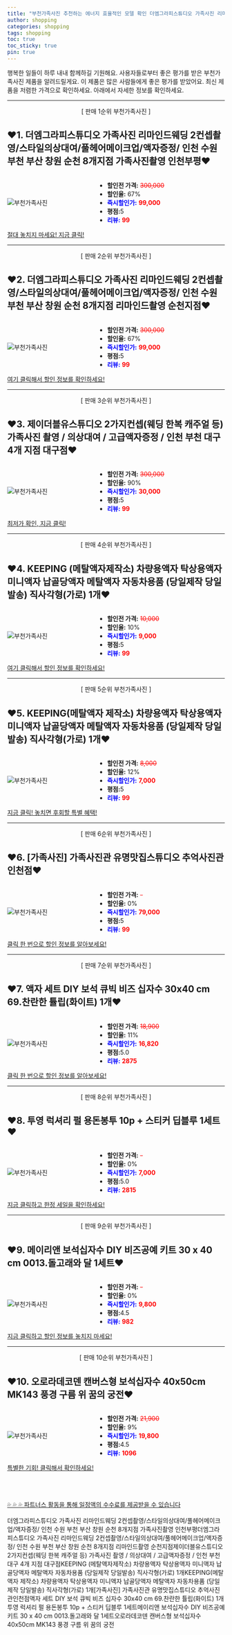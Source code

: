 ```yaml
---
title: "부천가족사진 추천하는 에너지 효율적인 모델 확인 더엠그라피스튜디오 가족사진 리마인드웨딩 2컨셉촬영/스타일의상대여/풀헤어메이크업/액자증정/ 인천"
author: shopping
categories: shopping
tags: shopping
toc: true
toc_sticky: true
pin: true
---
```

행복한 일들이 하루 내내 함께하길 기원해요. 사용자들로부터 좋은 평가를 받은 부천가족사진 제품을 알려드릴게요. 이 제품은 많은 사람들에게 좋은 평가를 받았어요. 최신 제품을 저렴한 가격으로 확인하세요. 아래에서 자세한 정보를 확인하세요.

---
<p class="toplist" style="margin: 0 auto; display: block; width: fit-content;">[ 판매 1순위 부천가족사진 ]</p>

<h2><strong>❤️1. 더엠그라피스튜디오 가족사진 리마인드웨딩 2컨셉촬영/스타일의상대여/풀헤어메이크업/액자증정/ 인천 수원 부천 부산 창원 순천 8개지점 가족사진촬영 인천부평❤️</strong></h2>

<div style="display: flex; align-items: center;">
    <div style="flex: 0.4;">
        <img src="https://thumbnail9.coupangcdn.com/thumbnails/remote/230x230ex/image/vendor_inventory/3035/12748cdd82a14192b2c19b699753d8cae108c1d4fd8b9047b8102ecfd569.jpg" alt="부천가족사진" style="max-width: 100%;">
    </div>
    <div style="flex: 0.6; margin-left: 10px;">
        <ul>
            <li><strong>할인전 가격:</strong> <del style="color: red;">300,000</del></li>
            <li><strong>할인율:</strong> 67%</li>
            <li><span style='color:blue'><strong>즉시할인가:</strong></span> <span style='color:red'><strong>99,000</strong></span></li>
            <li><strong>평점:</strong>5</li>
            <li><span style='color:blue'><strong>리뷰:</strong></span> <span style='color:red'><strong>99</strong></span></li>
        </ul>
    </div>
</div>
<div class="center">
    <a href="https://selin100587001.github.io?lptag=AF9450613&subid=githubio&pageKey=6917552753&traceid=V0-153&itemId=16692943863&vendorItemId=83875684296" class="myButton">
        절대 놓치지 마세요! 지금 클릭!
    </a>
</div>


---
<p class="toplist" style="margin: 0 auto; display: block; width: fit-content;">[ 판매 2순위 부천가족사진 ]</p>

<h2><strong>❤️2. 더엠그라피스튜디오 가족사진 리마인드웨딩 2컨셉촬영/스타일의상대여/풀헤어메이크업/액자증정/ 인천 수원 부천 부산 창원 순천 8개지점 리마인드촬영 순천지점❤️</strong></h2>

<div style="display: flex; align-items: center;">
    <div style="flex: 0.4;">
        <img src="https://thumbnail9.coupangcdn.com/thumbnails/remote/230x230ex/image/vendor_inventory/3035/12748cdd82a14192b2c19b699753d8cae108c1d4fd8b9047b8102ecfd569.jpg" alt="부천가족사진" style="max-width: 100%;">
    </div>
    <div style="flex: 0.6; margin-left: 10px;">
        <ul>
            <li><strong>할인전 가격:</strong> <del style="color: red;">300,000</del></li>
            <li><strong>할인율:</strong> 67%</li>
            <li><span style='color:blue'><strong>즉시할인가:</strong></span> <span style='color:red'><strong>99,000</strong></span></li>
            <li><strong>평점:</strong>5</li>
            <li><span style='color:blue'><strong>리뷰:</strong></span> <span style='color:red'><strong>99</strong></span></li>
        </ul>
    </div>
</div>
<div class="center">
    <a href="https://selin100587001.github.io?lptag=AF9450613&subid=githubio&pageKey=6932409472&traceid=V0-153&itemId=16778843435&vendorItemId=83959920170" class="myButton">
        여기 클릭해서 할인 정보를 확인하세요!
    </a>
</div>


---
<p class="toplist" style="margin: 0 auto; display: block; width: fit-content;">[ 판매 3순위 부천가족사진 ]</p>

<h2><strong>❤️3. 제이더블유스튜디오 2가지컨셉(웨딩 한복 캐주얼 등) 가족사진 촬영 / 의상대여 / 고급액자증정 / 인천 부천 대구 4개 지점 대구점❤️</strong></h2>

<div style="display: flex; align-items: center;">
    <div style="flex: 0.4;">
        <img src="https://thumbnail7.coupangcdn.com/thumbnails/remote/230x230ex/image/vendor_inventory/128c/d7d66ec9fac55aab325c08240180ffa090f1b5eefc0ce3c997d920cdefb6.png" alt="부천가족사진" style="max-width: 100%;">
    </div>
    <div style="flex: 0.6; margin-left: 10px;">
        <ul>
            <li><strong>할인전 가격:</strong> <del style="color: red;">300,000</del></li>
            <li><strong>할인율:</strong> 90%</li>
            <li><span style='color:blue'><strong>즉시할인가:</strong></span> <span style='color:red'><strong>30,000</strong></span></li>
            <li><strong>평점:</strong>5</li>
            <li><span style='color:blue'><strong>리뷰:</strong></span> <span style='color:red'><strong>99</strong></span></li>
        </ul>
    </div>
</div>
<div class="center">
    <a href="https://selin100587001.github.io?lptag=AF9450613&subid=githubio&pageKey=7567510166&traceid=V0-153&itemId=19950419042&vendorItemId=86002838214" class="myButton">
        최저가 확인, 지금 클릭!
    </a>
</div>


---
<p class="toplist" style="margin: 0 auto; display: block; width: fit-content;">[ 판매 4순위 부천가족사진 ]</p>

<h2><strong>❤️4. KEEPING (메탈액자제작소) 차량용액자 탁상용액자 미니액자 납골당액자 메탈액자 자동차용품 (당일제작 당일발송) 직사각형(가로) 1개❤️</strong></h2>

<div style="display: flex; align-items: center;">
    <div style="flex: 0.4;">
        <img src="https://thumbnail8.coupangcdn.com/thumbnails/remote/230x230ex/image/vendor_inventory/a53d/3109388b626e2da7c20695cf22d5e690169eef055e6d5195ba07c26c0d26.jpg" alt="부천가족사진" style="max-width: 100%;">
    </div>
    <div style="flex: 0.6; margin-left: 10px;">
        <ul>
            <li><strong>할인전 가격:</strong> <del style="color: red;">10,000</del></li>
            <li><strong>할인율:</strong> 10%</li>
            <li><span style='color:blue'><strong>즉시할인가:</strong></span> <span style='color:red'><strong>9,000</strong></span></li>
            <li><strong>평점:</strong>5</li>
            <li><span style='color:blue'><strong>리뷰:</strong></span> <span style='color:red'><strong>99</strong></span></li>
        </ul>
    </div>
</div>
<div class="center">
    <a href="https://selin100587001.github.io?lptag=AF9450613&subid=githubio&pageKey=273957413&traceid=V0-153&itemId=864308855&vendorItemId=5190564377" class="myButton">
        여기 클릭해서 할인 정보를 확인하세요!
    </a>
</div>


---
<p class="toplist" style="margin: 0 auto; display: block; width: fit-content;">[ 판매 5순위 부천가족사진 ]</p>

<h2><strong>❤️5. KEEPING(메탈액자 제작소) 차량용액자 탁상용액자 미니액자 납골당액자 메탈액자 자동차용품 (당일제작 당일발송) 직사각형(가로) 1개❤️</strong></h2>

<div style="display: flex; align-items: center;">
    <div style="flex: 0.4;">
        <img src="https://thumbnail10.coupangcdn.com/thumbnails/remote/230x230ex/image/vendor_inventory/c40c/7bd36b45996145084eb4d2a21a2914573536d59fa6af476fc67b3aa45d2f.jpg" alt="부천가족사진" style="max-width: 100%;">
    </div>
    <div style="flex: 0.6; margin-left: 10px;">
        <ul>
            <li><strong>할인전 가격:</strong> <del style="color: red;">8,000</del></li>
            <li><strong>할인율:</strong> 12%</li>
            <li><span style='color:blue'><strong>즉시할인가:</strong></span> <span style='color:red'><strong>7,000</strong></span></li>
            <li><strong>평점:</strong>5</li>
            <li><span style='color:blue'><strong>리뷰:</strong></span> <span style='color:red'><strong>99</strong></span></li>
        </ul>
    </div>
</div>
<div class="center">
    <a href="https://selin100587001.github.io?lptag=AF9450613&subid=githubio&pageKey=277433750&traceid=V0-153&itemId=878952860&vendorItemId=5186331737" class="myButton">
        지금 클릭! 놓치면 후회할 특별 혜택!
    </a>
</div>


---
<p class="toplist" style="margin: 0 auto; display: block; width: fit-content;">[ 판매 6순위 부천가족사진 ]</p>

<h2><strong>❤️6. [가족사진] 가족사진관 유명맛집스튜디오 추억사진관인천점❤️</strong></h2>

<div style="display: flex; align-items: center;">
    <div style="flex: 0.4;">
        <img src="https://thumbnail9.coupangcdn.com/thumbnails/remote/230x230ex/image/travel_reactor/travelSeller/common/A00122713/457ce7e1-20ca-45d0-b3b8-0dd18da83bca.jpg" alt="부천가족사진" style="max-width: 100%;">
    </div>
    <div style="flex: 0.6; margin-left: 10px;">
        <ul>
            <li><strong>할인전 가격:</strong> <del style="color: red;">-</del></li>
            <li><strong>할인율:</strong> 0%</li>
            <li><span style='color:blue'><strong>즉시할인가:</strong></span> <span style='color:red'><strong>79,000</strong></span></li>
            <li><strong>평점:</strong>5</li>
            <li><span style='color:blue'><strong>리뷰:</strong></span> <span style='color:red'><strong>99</strong></span></li>
        </ul>
    </div>
</div>
<div class="center">
    <a href="https://link.coupang.com/re/AFFTDP?lptag=AF9450613&subid=githubio&pageKey=10000000605528&traceid=V0-153&itemId=None&vendorItemId=None" class="myButton">
        클릭 한 번으로 할인 정보를 알아보세요!
    </a>
</div>


---
<p class="toplist" style="margin: 0 auto; display: block; width: fit-content;">[ 판매 7순위 부천가족사진 ]</p>

<h2><strong>❤️7. 액자 세트 DIY 보석 큐빅 비즈 십자수 30x40 cm 69.찬란한 튤립(화이트) 1개❤️</strong></h2>

<div style="display: flex; align-items: center;">
    <div style="flex: 0.4;">
        <img src="https://thumbnail10.coupangcdn.com/thumbnails/remote/230x230ex/image/vendor_inventory/a944/334c91105db0326a88a02168c6701b11de8b77392e48accd219bd9c9a48e.png" alt="부천가족사진" style="max-width: 100%;">
    </div>
    <div style="flex: 0.6; margin-left: 10px;">
        <ul>
            <li><strong>할인전 가격:</strong> <del style="color: red;">18,900</del></li>
            <li><strong>할인율:</strong> 11%</li>
            <li><span style='color:blue'><strong>즉시할인가:</strong></span> <span style='color:red'><strong>16,820</strong></span></li>
            <li><strong>평점:</strong>5.0</li>
            <li><span style='color:blue'><strong>리뷰:</strong></span> <span style='color:red'><strong>2875</strong></span></li>
        </ul>
    </div>
</div>
<div class="center">
    <a href="https://selin100587001.github.io?lptag=AF9450613&subid=githubio&pageKey=7516414670&traceid=V0-153&itemId=19705224314&vendorItemId=85710389670" class="myButton">
        클릭 한 번으로 할인 정보를 알아보세요!
    </a>
</div>


---
<p class="toplist" style="margin: 0 auto; display: block; width: fit-content;">[ 판매 8순위 부천가족사진 ]</p>

<h2><strong>❤️8. 투영 럭셔리 펄 용돈봉투 10p + 스티커 딥블루 1세트❤️</strong></h2>

<div style="display: flex; align-items: center;">
    <div style="flex: 0.4;">
        <img src="https://thumbnail8.coupangcdn.com/thumbnails/remote/230x230ex/image/retail/images/2019/08/09/14/7/3651c541-772a-4d2a-9370-3ace37b00266.jpg" alt="부천가족사진" style="max-width: 100%;">
    </div>
    <div style="flex: 0.6; margin-left: 10px;">
        <ul>
            <li><strong>할인전 가격:</strong> <del style="color: red;">-</del></li>
            <li><strong>할인율:</strong> 0%</li>
            <li><span style='color:blue'><strong>즉시할인가:</strong></span> <span style='color:red'><strong>7,000</strong></span></li>
            <li><strong>평점:</strong>5.0</li>
            <li><span style='color:blue'><strong>리뷰:</strong></span> <span style='color:red'><strong>2815</strong></span></li>
        </ul>
    </div>
</div>
<div class="center">
    <a href="https://selin100587001.github.io?lptag=AF9450613&subid=githubio&pageKey=279746744&traceid=V0-153&itemId=887999874&vendorItemId=5235729740" class="myButton">
        지금 클릭하고 한정 세일을 확인하세요!
    </a>
</div>


---
<p class="toplist" style="margin: 0 auto; display: block; width: fit-content;">[ 판매 9순위 부천가족사진 ]</p>

<h2><strong>❤️9. 메이리앤 보석십자수 DIY 비즈공예 키트 30 x 40 cm 0013.돌고래와 달 1세트❤️</strong></h2>

<div style="display: flex; align-items: center;">
    <div style="flex: 0.4;">
        <img src="https://thumbnail9.coupangcdn.com/thumbnails/remote/230x230ex/image/retail/images/2549888452946849-b2748e67-78c8-45d3-ad93-960350b9922e.jpg" alt="부천가족사진" style="max-width: 100%;">
    </div>
    <div style="flex: 0.6; margin-left: 10px;">
        <ul>
            <li><strong>할인전 가격:</strong> <del style="color: red;">-</del></li>
            <li><strong>할인율:</strong> 0%</li>
            <li><span style='color:blue'><strong>즉시할인가:</strong></span> <span style='color:red'><strong>9,800</strong></span></li>
            <li><strong>평점:</strong>4.5</li>
            <li><span style='color:blue'><strong>리뷰:</strong></span> <span style='color:red'><strong>982</strong></span></li>
        </ul>
    </div>
</div>
<div class="center">
    <a href="https://selin100587001.github.io?lptag=AF9450613&subid=githubio&pageKey=5794448632&traceid=V0-153&itemId=9918770788&vendorItemId=77202082512" class="myButton">
        지금 클릭하고 할인 정보를 놓치지 마세요!
    </a>
</div>


---
<p class="toplist" style="margin: 0 auto; display: block; width: fit-content;">[ 판매 10순위 부천가족사진 ]</p>

<h2><strong>❤️10. 오로라데코덴 캔버스형 보석십자수 40x50cm MK143 풍경 구름 위 꿈의 궁전❤️</strong></h2>

<div style="display: flex; align-items: center;">
    <div style="flex: 0.4;">
        <img src="https://thumbnail9.coupangcdn.com/thumbnails/remote/230x230ex/image/vendor_inventory/2df0/bc2c59bf0472360a2f68392037d1ca0741e5365cf2311a6edff2914b60cc.jpg" alt="부천가족사진" style="max-width: 100%;">
    </div>
    <div style="flex: 0.6; margin-left: 10px;">
        <ul>
            <li><strong>할인전 가격:</strong> <del style="color: red;">21,900</del></li>
            <li><strong>할인율:</strong> 9%</li>
            <li><span style='color:blue'><strong>즉시할인가:</strong></span> <span style='color:red'><strong>19,800</strong></span></li>
            <li><strong>평점:</strong>4.5</li>
            <li><span style='color:blue'><strong>리뷰:</strong></span> <span style='color:red'><strong>1096</strong></span></li>
        </ul>
    </div>
</div>
<div class="center">
    <a href="https://selin100587001.github.io?lptag=AF9450613&subid=githubio&pageKey=7198788822&traceid=V0-153&itemId=19454770190&vendorItemId=86906986783" class="myButton">
        특별한 기회! 클릭해서 확인하세요!
    </a>
</div>

<br><br><br>[💦 💦 💦 파트너스 활동을 통해 일정액의 수수료를 제공받을 수 있습니다](https://link.coupang.com/a/bcpT2c)<br><br>더엠그라피스튜디오 가족사진 리마인드웨딩 2컨셉촬영/스타일의상대여/풀헤어메이크업/액자증정/ 인천 수원 부천 부산 창원 순천 8개지점 가족사진촬영 인천부평더엠그라피스튜디오 가족사진 리마인드웨딩 2컨셉촬영/스타일의상대여/풀헤어메이크업/액자증정/ 인천 수원 부천 부산 창원 순천 8개지점 리마인드촬영 순천지점제이더블유스튜디오 2가지컨셉(웨딩 한복 캐주얼 등) 가족사진 촬영 / 의상대여 / 고급액자증정 / 인천 부천 대구 4개 지점 대구점KEEPING (메탈액자제작소) 차량용액자 탁상용액자 미니액자 납골당액자 메탈액자 자동차용품 (당일제작 당일발송) 직사각형(가로) 1개KEEPING(메탈액자 제작소) 차량용액자 탁상용액자 미니액자 납골당액자 메탈액자 자동차용품 (당일제작 당일발송) 직사각형(가로) 1개[가족사진] 가족사진관 유명맛집스튜디오 추억사진관인천점액자 세트 DIY 보석 큐빅 비즈 십자수 30x40 cm 69.찬란한 튤립(화이트) 1개투영 럭셔리 펄 용돈봉투 10p + 스티커 딥블루 1세트메이리앤 보석십자수 DIY 비즈공예 키트 30 x 40 cm 0013.돌고래와 달 1세트오로라데코덴 캔버스형 보석십자수 40x50cm MK143 풍경 구름 위 꿈의 궁전